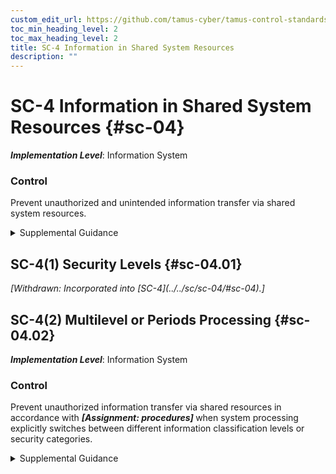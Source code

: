 ```yaml
---
custom_edit_url: https://github.com/tamus-cyber/tamus-control-standards/tree/main/content/tamus.edu/TAMUS_profile.xml
toc_min_heading_level: 2
toc_max_heading_level: 2
title: SC-4 Information in Shared System Resources
description: ""
---
```


# SC-4 Information in Shared System Resources {#sc-04}

_**Implementation Level**_: Information System

### Control

Prevent unauthorized and unintended information transfer via shared system resources.

<details>
  <summary>Supplemental Guidance</summary>

Preventing unauthorized and unintended information transfer via shared system resources stops information produced by the actions of prior users or roles (or the actions of processes acting on behalf of prior users or roles) from being available to current users or roles (or current processes acting on behalf of current users or roles) that obtain access to shared system resources after those resources have been released back to the system. Information in shared system resources also applies to encrypted representations of information. In other contexts, control of information in shared system resources is referred to as object reuse and residual information protection. Information in shared system resources does not address information remanence, which refers to the residual representation of data that has been nominally deleted; covert channels (including storage and timing channels), where shared system resources are manipulated to violate information flow restrictions; or components within systems for which there are only single users or roles.

</details>

## SC-4(1) Security Levels {#sc-04.01}


<prop xmlns="http://csrc.nist.gov/ns/oscal/1.0" name="status" value="withdrawn">
               <em>[Withdrawn: Incorporated into [SC-4](../../sc/sc-04/#sc-04).]</em>
            </prop>
            

## SC-4(2) Multilevel or Periods Processing {#sc-04.02}

_**Implementation Level**_: Information System

### Control

Prevent unauthorized information transfer via shared resources in accordance with <strong title="sc-04.02_odp"> <em>[Assignment: procedures]</em> </strong> when system processing explicitly switches between different information classification levels or security categories.

<details>
  <summary>Supplemental Guidance</summary>

Changes in processing levels can occur during multilevel or periods processing with information at different classification levels or security categories. It can also occur during serial reuse of hardware components at different classification levels. Organization-defined procedures can include approved sanitization processes for electronically stored information.

</details>

